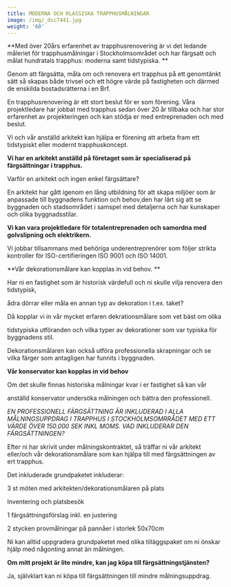 ```yaml
---
title: MODERNA OCH KLASSISKA TRAPPHUSMÅLNINGAR
image: /img/_dsc7441.jpg
weight: '60'
---
```

**Med över 20års erfarenhet av trapphusrenovering är vi det ledande måleriet för trapphusmålningar i Stockholmsområdet och har färgsatt och målat hundratals trapphus: moderna samt tidstypiska.
**

Genom att färgsätta, måla om och renovera ert trapphus på ett genomtänkt sätt så skapas både trivsel och ett högre värde på fastigheten och därmed de enskilda bostadsrätterna i en Brf.

En trapphusrenovering är ett stort beslut för er som förening. Våra projektledare har jobbat med trapphus sedan över 20 år tillbaka och har stor erfarenhet av projekteringen och kan stödja er med entreprenaden och med beslut.

Vi och vår anställd arkitekt kan hjälpa er förening att arbeta fram ett tidstypiskt eller modernt trapphuskoncept.

**Vi har en arkitekt anställd på företaget som är specialiserad på färgsättningar i trapphus.**

Varför en arkitekt och ingen enkel färgsättare?

En arkitekt har gått igenom en lång utbildning för att skapa miljöer som är anpassade till byggnadens funktion och behov,den har lärt sig att se byggnaden och stadsområdet i samspel med detaljerna och har kunskaper och olika byggnadsstilar.

**Vi kan vara projektledare för totalentreprenaden och samordna med golvslipning och elektrikern.**

Vi jobbar tillsammans med behöriga underentreprenörer som följer strikta kontroller för ISO-certifieringen ISO 9001 och ISO 14001. 

**Vår dekorationsmålare kan kopplas in vid behov. **

Har ni en fastighet som är historisk värdefull och ni skulle vilja renovera den tidstypisk,

ådra dörrar eller måla en annan typ av dekoration i t.ex. taket?

Då kopplar vi in vår mycket erfaren dekrationsmålare som vet bäst om olika

tidstypiska utföranden och vilka typer av dekorationer som var typiska för byggnadens stil.

Dekorationsmålaren kan också utföra professionella skrapningar och se vilka färger som antagligen har funnits i byggnaden. 

**Vår konservator kan kopplas in vid behov**

Om det skulle finnas historiska målningar kvar i er fastighet så kan vår

anställd konservator undersöka målningen och bättra den professionell. 

_EN PROFESSIONELL FÄRGSÄTTNING ÄR INKLUDERAD
I ALLA MÅLNINGSUPPDRAG I TRAPPHUS I STOCKHOLMSOMRRÅDET 
MED ETT VÄRDE ÖVER 150.000 SEK INKL MOMS. VAD INKLUDERAR DEN FÄRGSÄTTNINGEN?_

Efter ni har skrivit under målningskontraktet, så träffar ni vår arkitekt eller/och vår dekorationsmålare som kan hjälpa till med färgsättningen av ert trapphus. 

Det inkluderade grundpaketet inkluderar:

3 st möten med arkitekten/dekorationsmålaren på plats 

Inventering och platsbesök

1 färgsättningsförslag inkl. en justering

2 stycken provmålningar på pannåer i storlek 50x70cm

Ni kan alltid uppgradera grundpaketet med olika tilläggspaket om ni önskar hjälp med någonting annat än målningen.

**Om mitt projekt är lite mindre, kan jag köpa till färgsättningstjänsten?**

Ja, självklart kan ni köpa till färgsättningen till mindre målningsuppdrag.
